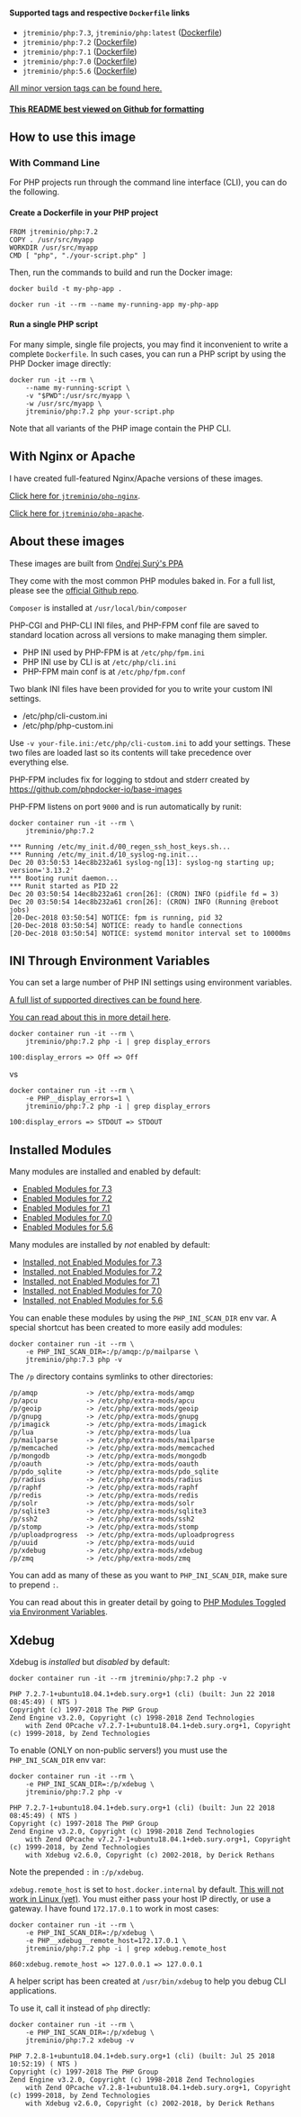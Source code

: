 #### Supported tags and respective `Dockerfile` links

* `jtreminio/php:7.3`, `jtreminio/php:latest` ([Dockerfile](https://github.com/jtreminio/php-docker/blob/master/Dockerfile-7.3))
* `jtreminio/php:7.2` ([Dockerfile](https://github.com/jtreminio/php-docker/blob/master/Dockerfile-7.2))
* `jtreminio/php:7.1` ([Dockerfile](https://github.com/jtreminio/php-docker/blob/master/Dockerfile-7.1))
* `jtreminio/php:7.0` ([Dockerfile](https://github.com/jtreminio/php-docker/blob/master/Dockerfile-7.0))
* `jtreminio/php:5.6` ([Dockerfile](https://github.com/jtreminio/php-docker/blob/master/Dockerfile-5.6))

[All minor version tags can be found here.](https://hub.docker.com/r/jtreminio/php/tags/)

#### [This README best viewed on Github for formatting](https://github.com/jtreminio/php-docker/blob/master/README.md)

## How to use this image

### With Command Line

For PHP projects run through the command line interface (CLI), you can do the following.

#### Create a Dockerfile in your PHP project

    FROM jtreminio/php:7.2
    COPY . /usr/src/myapp
    WORKDIR /usr/src/myapp
    CMD [ "php", "./your-script.php" ]

Then, run the commands to build and run the Docker image:

    docker build -t my-php-app .
    
    docker run -it --rm --name my-running-app my-php-app

#### Run a single PHP script
For many simple, single file projects, you may find it inconvenient  to write a complete `Dockerfile`. In such cases, you can run a PHP script by using the PHP Docker image directly:

    docker run -it --rm \
        --name my-running-script \
        -v "$PWD":/usr/src/myapp \
        -w /usr/src/myapp \
        jtreminio/php:7.2 php your-script.php

Note that all variants of the PHP image contain the PHP CLI.

## With Nginx or Apache

I have created full-featured Nginx/Apache versions of these images.

[Click here for `jtreminio/php-nginx`](https://hub.docker.com/r/jtreminio/php-nginx).

[Click here for `jtreminio/php-apache`](https://hub.docker.com/r/jtreminio/php-apache).

## About these images

These images are built from [Ondřej Surý's PPA](https://launchpad.net/~ondrej/+archive/ubuntu/php)

They come with the most common PHP modules baked in. For a full list, please see the [official Github repo](https://github.com/jtreminio/php-docker).

`Composer` is installed at `/usr/local/bin/composer`

PHP-CGI and PHP-CLI INI files, and PHP-FPM conf file are saved to standard location across all versions to make managing them simpler.

- PHP INI used by PHP-FPM is at `/etc/php/fpm.ini`
- PHP INI use by CLI is at `/etc/php/cli.ini`
- PHP-FPM main conf is at `/etc/php/fpm.conf`

Two blank INI files have been provided for you to write your custom INI settings.

- /etc/php/cli-custom.ini
- /etc/php/php-custom.ini

Use `-v your-file.ini:/etc/php/cli-custom.ini` to add your settings. These two files are loaded last so its contents will take precedence over everything else.

PHP-FPM includes fix for logging to stdout and stderr created by https://github.com/phpdocker-io/base-images

PHP-FPM listens on port `9000` and is run automatically by runit:

    docker container run -it --rm \
        jtreminio/php:7.2
    
    *** Running /etc/my_init.d/00_regen_ssh_host_keys.sh...
    *** Running /etc/my_init.d/10_syslog-ng.init...
    Dec 20 03:50:53 14ec8b232a61 syslog-ng[13]: syslog-ng starting up; version='3.13.2'
    *** Booting runit daemon...
    *** Runit started as PID 22
    Dec 20 03:50:54 14ec8b232a61 cron[26]: (CRON) INFO (pidfile fd = 3)
    Dec 20 03:50:54 14ec8b232a61 cron[26]: (CRON) INFO (Running @reboot jobs)
    [20-Dec-2018 03:50:54] NOTICE: fpm is running, pid 32
    [20-Dec-2018 03:50:54] NOTICE: ready to handle connections
    [20-Dec-2018 03:50:54] NOTICE: systemd monitor interval set to 10000ms

## INI Through Environment Variables

You can set a large number of PHP INI settings using environment variables.

[A full list of supported directives can be found here](https://github.com/jtreminio/php-docker/blob/master/Dockerfile-env).

[You can read about this in more detail here](https://jtreminio.com/blog/docker-php/php-fpm-configuration-via-environment-variables/).

    docker container run -it --rm \
        jtreminio/php:7.2 php -i | grep display_errors
    
    100:display_errors => Off => Off

vs

    docker container run -it --rm \
        -e PHP__display_errors=1 \
        jtreminio/php:7.2 php -i | grep display_errors
    
    100:display_errors => STDOUT => STDOUT

## Installed Modules

Many modules are installed and enabled by default:

* [Enabled Modules for 7.3](https://github.com/jtreminio/php-docker/blob/master/Dockerfile-7.3#L48)
* [Enabled Modules for 7.2](https://github.com/jtreminio/php-docker/blob/master/Dockerfile-7.2#L47)
* [Enabled Modules for 7.1](https://github.com/jtreminio/php-docker/blob/master/Dockerfile-7.1#L47)
* [Enabled Modules for 7.0](https://github.com/jtreminio/php-docker/blob/master/Dockerfile-7.0#L47)
* [Enabled Modules for 5.6](https://github.com/jtreminio/php-docker/blob/master/Dockerfile-5.6#L47)

Many modules are installed by _not_ enabled by default:

* [Installed, not Enabled Modules for 7.3](https://github.com/jtreminio/php-docker/blob/master/Dockerfile-7.3#L60)
* [Installed, not Enabled Modules for 7.2](https://github.com/jtreminio/php-docker/blob/master/Dockerfile-7.2#L59)
* [Installed, not Enabled Modules for 7.1](https://github.com/jtreminio/php-docker/blob/master/Dockerfile-7.1#L59)
* [Installed, not Enabled Modules for 7.0](https://github.com/jtreminio/php-docker/blob/master/Dockerfile-7.0#L59)
* [Installed, not Enabled Modules for 5.6](https://github.com/jtreminio/php-docker/blob/master/Dockerfile-5.6#L59)

You can enable these modules by using the `PHP_INI_SCAN_DIR` env var. A special shortcut has been created to more easily add modules:

    docker container run -it --rm \
        -e PHP_INI_SCAN_DIR=:/p/amqp:/p/mailparse \
        jtreminio/php:7.3 php -v

The `/p` directory contains symlinks to other directories:

    /p/amqp            -> /etc/php/extra-mods/amqp
    /p/apcu            -> /etc/php/extra-mods/apcu
    /p/geoip           -> /etc/php/extra-mods/geoip
    /p/gnupg           -> /etc/php/extra-mods/gnupg
    /p/imagick         -> /etc/php/extra-mods/imagick
    /p/lua             -> /etc/php/extra-mods/lua
    /p/mailparse       -> /etc/php/extra-mods/mailparse
    /p/memcached       -> /etc/php/extra-mods/memcached
    /p/mongodb         -> /etc/php/extra-mods/mongodb
    /p/oauth           -> /etc/php/extra-mods/oauth
    /p/pdo_sqlite      -> /etc/php/extra-mods/pdo_sqlite
    /p/radius          -> /etc/php/extra-mods/radius
    /p/raphf           -> /etc/php/extra-mods/raphf
    /p/redis           -> /etc/php/extra-mods/redis
    /p/solr            -> /etc/php/extra-mods/solr
    /p/sqlite3         -> /etc/php/extra-mods/sqlite3
    /p/ssh2            -> /etc/php/extra-mods/ssh2
    /p/stomp           -> /etc/php/extra-mods/stomp
    /p/uploadprogress  -> /etc/php/extra-mods/uploadprogress
    /p/uuid            -> /etc/php/extra-mods/uuid
    /p/xdebug          -> /etc/php/extra-mods/xdebug
    /p/zmq             -> /etc/php/extra-mods/zmq

You can add as many of these as you want to `PHP_INI_SCAN_DIR`, make sure to prepend `:`.

You can read about this in greater detail by going to [PHP Modules Toggled via Environment Variables](https://jtreminio.com/blog/php-modules-toggled-via-environment-variables/).

## Xdebug

Xdebug is _installed_ but _disabled_ by default:

    docker container run -it --rm jtreminio/php:7.2 php -v
    
    PHP 7.2.7-1+ubuntu18.04.1+deb.sury.org+1 (cli) (built: Jun 22 2018 08:45:49) ( NTS )
    Copyright (c) 1997-2018 The PHP Group
    Zend Engine v3.2.0, Copyright (c) 1998-2018 Zend Technologies
        with Zend OPcache v7.2.7-1+ubuntu18.04.1+deb.sury.org+1, Copyright (c) 1999-2018, by Zend Technologies

To enable (ONLY on non-public servers!) you must use the `PHP_INI_SCAN_DIR` env var:

    docker container run -it --rm \
        -e PHP_INI_SCAN_DIR=:/p/xdebug \
        jtreminio/php:7.2 php -v
    
    PHP 7.2.7-1+ubuntu18.04.1+deb.sury.org+1 (cli) (built: Jun 22 2018 08:45:49) ( NTS )
    Copyright (c) 1997-2018 The PHP Group
    Zend Engine v3.2.0, Copyright (c) 1998-2018 Zend Technologies
        with Zend OPcache v7.2.7-1+ubuntu18.04.1+deb.sury.org+1, Copyright (c) 1999-2018, by Zend Technologies
        with Xdebug v2.6.0, Copyright (c) 2002-2018, by Derick Rethans

Note the prepended `:` in `:/p/xdebug`.

`xdebug.remote_host` is set to `host.docker.internal` by default. [This will not work in Linux (yet)](https://github.com/docker/for-linux/issues/264).
You must either pass your host IP directly, or use a gateway. I have found `172.17.0.1` to work in most cases:

    docker container run -it --rm \
        -e PHP_INI_SCAN_DIR=:/p/xdebug \
        -e PHP__xdebug__remote_host=172.17.0.1 \
        jtreminio/php:7.2 php -i | grep xdebug.remote_host
    
    860:xdebug.remote_host => 127.0.0.1 => 127.0.0.1
    
A helper script has been created at `/usr/bin/xdebug` to help you debug CLI applications.

To use it, call it instead of `php` directly:

    docker container run -it --rm \
        -e PHP_INI_SCAN_DIR=:/p/xdebug \
        jtreminio/php:7.2 xdebug -v
    
    PHP 7.2.8-1+ubuntu18.04.1+deb.sury.org+1 (cli) (built: Jul 25 2018 10:52:19) ( NTS )
    Copyright (c) 1997-2018 The PHP Group
    Zend Engine v3.2.0, Copyright (c) 1998-2018 Zend Technologies
        with Zend OPcache v7.2.8-1+ubuntu18.04.1+deb.sury.org+1, Copyright (c) 1999-2018, by Zend Technologies
        with Xdebug v2.6.0, Copyright (c) 2002-2018, by Derick Rethans
